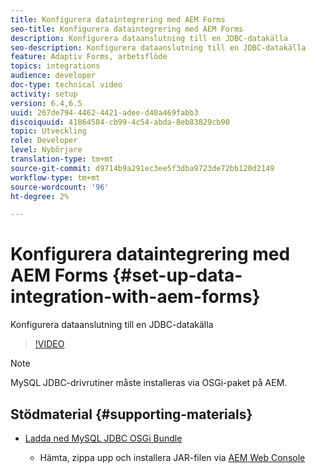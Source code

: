 ```yaml
---
title: Konfigurera dataintegrering med AEM Forms
seo-title: Konfigurera dataintegrering med AEM Forms
description: Konfigurera dataanslutning till en JDBC-datakälla
seo-description: Konfigurera dataanslutning till en JDBC-datakälla
feature: Adaptiv Forms, arbetsflöde
topics: integrations
audience: developer
doc-type: technical video
activity: setup
version: 6.4,6.5
uuid: 267de794-4462-4421-adee-d40a469fabb3
discoiquuid: 41864584-cb99-4c54-abda-8eb83829cb90
topic: Utveckling
role: Developer
level: Nybörjare
translation-type: tm+mt
source-git-commit: d9714b9a291ec3ee5f3dba9723de72bb120d2149
workflow-type: tm+mt
source-wordcount: '96'
ht-degree: 2%

---
```



# Konfigurera dataintegrering med AEM Forms {#set-up-data-integration-with-aem-forms}

Konfigurera dataanslutning till en JDBC-datakälla

>[!VIDEO](https://video.tv.adobe.com/v/17724/?quality=9&learn=on)

>[!NOTE]
>
>MySQL JDBC-drivrutiner måste installeras via OSGi-paket på AEM.

## Stödmaterial {#supporting-materials}

* [Ladda ned MySQL JDBC OSGi Bundle](https://dev.mysql.com/downloads/connector/j/)

   * Hämta, zippa upp och installera JAR-filen via [AEM Web Console](http://localhost:4502/system/console/bundles)

